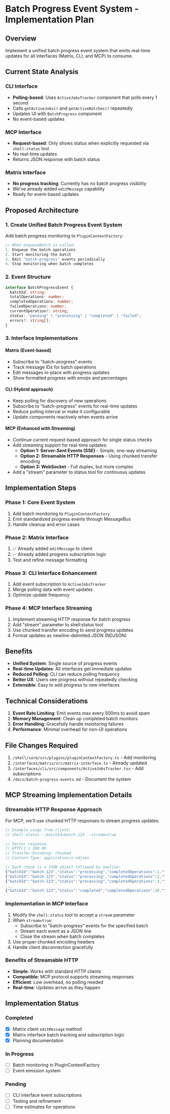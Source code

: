 # Batch Progress Event System - Implementation Plan

## Overview
Implement a unified batch progress event system that emits real-time updates for all interfaces (Matrix, CLI, and MCP) to consume.

## Current State Analysis

### CLI Interface
- **Polling-based**: Uses `ActiveJobsTracker` component that polls every 1 second
- Calls `getActiveJobs()` and `getActiveBatches()` repeatedly
- Updates UI with `BatchProgress` component
- No event-based updates

### MCP Interface  
- **Request-based**: Only shows status when explicitly requested via `shell:status` tool
- No real-time updates
- Returns JSON response with batch status

### Matrix Interface
- **No progress tracking**: Currently has no batch progress visibility
- We've already added `editMessage` capability
- Ready for event-based updates

## Proposed Architecture

### 1. Create Unified Batch Progress Event System

Add batch progress monitoring to `PluginContextFactory`:
```typescript
// When enqueueBatch is called:
1. Enqueue the batch operations
2. Start monitoring the batch
3. Emit "batch-progress" events periodically
4. Stop monitoring when batch completes
```

### 2. Event Structure
```typescript
interface BatchProgressEvent {
  batchId: string;
  totalOperations: number;
  completedOperations: number;
  failedOperations: number;
  currentOperation?: string;
  status: "pending" | "processing" | "completed" | "failed";
  errors?: string[];
}
```

### 3. Interface Implementations

#### Matrix (Event-based)
- Subscribe to "batch-progress" events
- Track message IDs for batch operations
- Edit messages in-place with progress updates
- Show formatted progress with emojis and percentages

#### CLI (Hybrid approach)
- Keep polling for discovery of new operations
- Subscribe to "batch-progress" events for real-time updates
- Reduce polling interval or make it configurable
- Update components reactively when events arrive

#### MCP (Enhanced with Streaming)
- Continue current request-based approach for single status checks
- Add streaming support for real-time updates:
  - **Option 1: Server-Sent Events (SSE)** - Simple, one-way streaming
  - **Option 2: Streamable HTTP Responses** - Using chunked transfer encoding
  - **Option 3: WebSocket** - Full duplex, but more complex
- Add a "stream" parameter to status tool for continuous updates

## Implementation Steps

### Phase 1: Core Event System
1. Add batch monitoring to `PluginContextFactory`
2. Emit standardized progress events through MessageBus
3. Handle cleanup and error cases

### Phase 2: Matrix Interface  
1. ✅ Already added `editMessage` to client
2. ✅ Already added progress subscription logic
3. Test and refine message formatting

### Phase 3: CLI Interface Enhancement
1. Add event subscription to `ActiveJobsTracker`
2. Merge polling data with event updates
3. Optimize update frequency

### Phase 4: MCP Interface Streaming
1. Implement streaming HTTP response for batch progress
2. Add "stream" parameter to shell:status tool
3. Use chunked transfer encoding to send progress updates
4. Format updates as newline-delimited JSON (NDJSON)

## Benefits
- **Unified System**: Single source of progress events
- **Real-time Updates**: All interfaces get immediate updates
- **Reduced Polling**: CLI can reduce polling frequency
- **Better UX**: Users see progress without repeatedly checking
- **Extensible**: Easy to add progress to new interfaces

## Technical Considerations
1. **Event Rate Limiting**: Emit events max every 500ms to avoid spam
2. **Memory Management**: Clean up completed batch monitors
3. **Error Handling**: Gracefully handle monitoring failures
4. **Performance**: Minimal overhead for non-UI operations

## File Changes Required
1. `/shell/core/src/plugins/pluginContextFactory.ts` - Add monitoring
2. `/interfaces/matrix/src/matrix-interface.ts` - Already updated
3. `/interfaces/cli/src/components/ActiveJobsTracker.tsx` - Add subscriptions
4. `/docs/batch-progress-events.md` - Document the system

## MCP Streaming Implementation Details

### Streamable HTTP Response Approach

For MCP, we'll use chunked HTTP responses to stream progress updates:

```typescript
// Example usage from client:
// shell:status --batchId=batch-123 --stream=true

// Server response:
// HTTP/1.1 200 OK
// Transfer-Encoding: chunked
// Content-Type: application/x-ndjson

// Each chunk is a JSON object followed by newline:
{"batchId":"batch-123","status":"processing","completedOperations":1,"totalOperations":10}
{"batchId":"batch-123","status":"processing","completedOperations":2,"totalOperations":10}
{"batchId":"batch-123","status":"processing","completedOperations":3,"totalOperations":10}
...
{"batchId":"batch-123","status":"completed","completedOperations":10,"totalOperations":10}
```

### Implementation in MCP Interface

1. Modify the `shell:status` tool to accept a `stream` parameter
2. When `stream=true`:
   - Subscribe to "batch-progress" events for the specified batch
   - Stream each event as a JSON line
   - Close the stream when batch completes
3. Use proper chunked encoding headers
4. Handle client disconnection gracefully

### Benefits of Streamable HTTP
- **Simple**: Works with standard HTTP clients
- **Compatible**: MCP protocol supports streaming responses
- **Efficient**: Low overhead, no polling needed
- **Real-time**: Updates arrive as they happen

## Implementation Status

### Completed
- [x] Matrix client `editMessage` method
- [x] Matrix interface batch tracking and subscription logic
- [x] Planning documentation

### In Progress
- [ ] Batch monitoring in PluginContextFactory
- [ ] Event emission system

### Pending
- [ ] CLI interface event subscriptions
- [ ] Testing and refinement
- [ ] Time estimates for operations